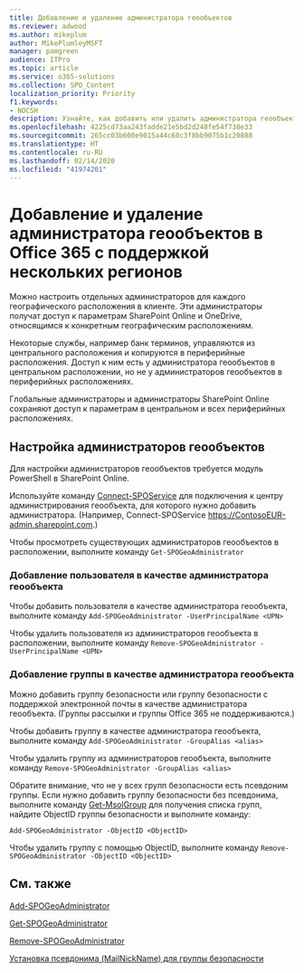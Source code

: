 ```yaml
---
title: Добавление и удаление администратора геообъектов
ms.reviewer: adwood
ms.author: mikeplum
author: MikePlumleyMSFT
manager: pamgreen
audience: ITPro
ms.topic: article
ms.service: o365-solutions
ms.collection: SPO_Content
localization_priority: Priority
f1.keywords:
- NOCSH
description: Узнайте, как добавить или удалить администратора геообъектов в Office 365 с поддержкой нескольких регионов.
ms.openlocfilehash: 4225cd73aa243fadde21e5bd2d248fe54f738e33
ms.sourcegitcommit: 265cc03b600e9015a44c60c3f8bb9075b1c20888
ms.translationtype: HT
ms.contentlocale: ru-RU
ms.lasthandoff: 02/14/2020
ms.locfileid: "41974201"
---
```

# <a name="add-or-remove-a-geo-administrator-in-office-365-multi-geo"></a>Добавление и удаление администратора геообъектов в Office 365 с поддержкой нескольких регионов

Можно настроить отдельных администраторов для каждого географического расположения в клиенте. Эти администраторы получат доступ к параметрам SharePoint Online и OneDrive, относящимся к конкретным географическим расположениям.

Некоторые службы, например банк терминов, управляются из центрального расположения и копируются в периферийные расположения. Доступ к ним есть у администратора геообъектов в центральном расположении, но не у администраторов геообъектов в периферийных расположениях.

Глобальные администраторы и администраторы SharePoint Online сохраняют доступ к параметрам в центральном и всех периферийных расположениях.

## <a name="configuring-geo-administrators"></a>Настройка администраторов геообъектов

Для настройки администраторов геообъектов требуется модуль PowerShell в SharePoint Online.

Используйте команду [Connect-SPOService](https://docs.microsoft.com/powershell/module/sharepoint-online/Connect-SPOService) для подключения к центру администрирования геообъекта, для которого нужно добавить администратора. (Например, Connect-SPOService https://ContosoEUR-admin.sharepoint.com.)

Чтобы просмотреть существующих администраторов геообъектов в расположении, выполните команду `Get-SPOGeoAdministrator`

### <a name="adding-a-user-as-a-geo-admin"></a>Добавление пользователя в качестве администратора геообъекта

Чтобы добавить пользователя в качестве администратора геообъекта, выполните команду `Add-SPOGeoAdministrator -UserPrincipalName <UPN>`

Чтобы удалить пользователя из администраторов геообъекта в расположении, выполните команду `Remove-SPOGeoAdministrator -UserPrincipalName <UPN>`

### <a name="adding-a-group-as-a-geo-admin"></a>Добавление группы в качестве администратора геообъекта

Можно добавить группу безопасности или группу безопасности с поддержкой электронной почты в качестве администратора геообъекта. (Группы рассылки и группы Office 365 не поддерживаются.)

Чтобы добавить группу в качестве администратора геообъекта, выполните команду `Add-SPOGeoAdministrator -GroupAlias <alias>`

Чтобы удалить группу из администраторов геообъекта, выполните команду `Remove-SPOGeoAdministrator -GroupAlias <alias>`

Обратите внимание, что не у всех групп безопасности есть псевдоним группы. Если нужно добавить группу безопасности без псевдонима, выполните команду [Get-MsolGroup](https://docs.microsoft.com/powershell/module/msonline/get-msolgroup) для получения списка групп, найдите ObjectID группы безопасности и выполните команду:

`Add-SPOGeoAdministrator -ObjectID <ObjectID>`

Чтобы удалить группу с помощью ObjectID, выполните команду `Remove-SPOGeoAdministrator -ObjectID <ObjectID>`

## <a name="see-also"></a>См. также

[Add-SPOGeoAdministrator](https://docs.microsoft.com/powershell/module/sharepoint-online/add-spogeoadministrator)

[Get-SPOGeoAdministrator](https://docs.microsoft.com/powershell/module/sharepoint-online/get-spogeoadministrator)

[Remove-SPOGeoAdministrator](https://docs.microsoft.com/powershell/module/sharepoint-online/remove-spogeoadministrator)

[Установка псевдонима (MailNickName) для группы безопасности](https://docs.microsoft.com/powershell/module/azuread/set-azureadgroup)